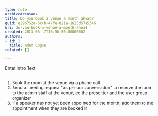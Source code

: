 ```yaml
---
type: rule
archivedreason: 
title: Do you book a venue a month ahead?
guid: e296762a-6ccb-47fe-821a-1625d57a5346
uri: do-you-book-a-venue-a-month-ahead
created: 2013-05-17T16:56:50.0000000Z
authors:
- id: 1
  title: Adam Cogan
related: []

---
```



Enter Intro Text
<br><excerpt class='endintro'></excerpt><br>
<ol><li>Book the room at the venue via a phone call</li><li>Send a meeting request &quot;​as per our conversation&quot; to reserve the room to the admin staff at the venue, cc the presenter and the user group organizer</li><li>If a speaker has not yet been appointed for the month, add them to the appointment when they are booked in</li></ol>


